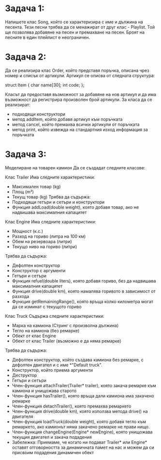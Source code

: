 # Задача 1: 
Напишете клас Song, който се характеризира с име и дължина на песента. Тези песни трябва да се менажират от друг клас - Playlist. Той ще позволява добавяне на песен и премахване на песен. Броят на песните в един плейлист е неограничен.

# Задача 2: 
Да се реализира клас Order, който представя поръчка, описана чрез номер и списък от артикули. Артикул се описва от следната структура:

struct Item 
{
	char name[30];
	int code;
};

Класът да предоставя възможност за добавяне на нов артикул и да има възможност да регистрира произволен брой артикули. За класа да се реализират:

* подходящи конструктори
* метод addItem, който добавя артикул към поръчката
* метод cancel, който премахва всички артикули от поръчката
* метод print, който извежда на стандартния изход информация за поръчката

# Задача 3: 
Моделиране на товарен камион Да се създадат следните класове:

Клас Trailer
Има следните характеристики:

* Максимален товар (kg)
* Площ (m²)
* Текущ товар (kg) Трябва да съдържа:
* Подходящи гетъри и сетъри и конструктори
* Функция addLoad(double weight), която добавя товар, ако не надвишава максималния капацитет
  
Клас Engine
Има следните характеристики:

* Мощност (к.с.)
* Разход на гориво (литра на 100 км)
* Обем на резервоара (литри)
* Текущо ниво на гориво (литри)

Трябва да съдържа:

* Дефолтен конструктор
* Конструктор с аргументи
* Гетъри и сетъри
* Функция refuel(double liters), която добавя гориво, без да надвишава максималния капацитет
* Функция drive(double km), която намалява горивото в зависимост от разхода
* Функция getRemainingRange(), която връща колко километра могат да се изминат с текущото гориво
  
Клас Truck
Съдържа следните характеристики:

* Марка на камиона (Стринг с произволна дължина)
* Тегло на камиона (без ремарке)
* Обект от клас Engine
* Обект от клас Trailer (възможно е да няма ремарке)
  
Трябва да съдържа:

* Дефолтен конструктор, който създава камиона без ремарке, с дефолтен двигател и с имe *"Default truck".
* Конструктор, който приема аргументи
* Деструктор
* Гетъри и сетъри
* Член-функция attachTrailer(Trailer* trailer), която закача ремарке към камиона и унищожава старото
* Член-функция hasTrailer(), която връща дали камиона има закачено ремарке
* Член-функция detachTrailer(), която премахва ремаркето
* Член-функция drive(double km), която използва метода drive() на двигателя
* Член-функция loadTruck(double weight), която добавя тегло към ремаркето, ако камионът няма закачено ремарке не прави нищо.
* Член-функция changeEngine(Engine* newEngine), която унищожава текущия двигател и закача подадения
* Забележка: Приемаме, че когато ни подават Trailer* или Engine* оставят отговорността за динамичната памет на нас и можем да си присвоим подадения динамичен обект
